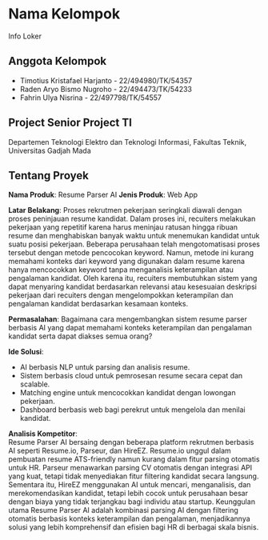 # Nama Kelompok
Info Loker  

## Anggota Kelompok  
- Timotius Kristafael Harjanto - 22/494980/TK/54357
- Raden Aryo Bismo Nugroho - 22/494473/TK/54233
- Fahrin Ulya Nisrina - 22/497798/TK/54557

## Project Senior Project TI  
Departemen Teknologi Elektro dan Teknologi Informasi, Fakultas Teknik, Universitas Gadjah Mada  

## Tentang Proyek  
**Nama Produk**: Resume Parser AI
**Jenis Produk**: Web App

**Latar Belakang**: 
Proses rekrutmen pekerjaan seringkali diawali dengan proses peninjauan resume kandidat. Dalam proses ini, recuiters melakukan pekerjaan yang repetitif karena harus meninjau ratusan hingga ribuan resume dan menghabiskan banyak waktu untuk menemukan kandidat untuk suatu posisi pekerjaan. Beberapa perusahaan telah mengotomatisasi proses tersebut dengan metode pencocokan keyword. Namun, metode ini kurang memahami konteks dari keyword yang digunakan dalam resume karena hanya mencocokkan keyword tanpa menganalisis keterampilan atau pengalaman kandidat. Oleh karena itu, recuiters membutuhkan sistem yang dapat menyaring kandidat berdasarkan relevansi atau kesesuaian deskripsi pekerjaan dari recuiters dengan mengelompokkan keterampilan dan pengalaman kandidat berdasarkan kesamaan konteks.

**Permasalahan**: 
Bagaimana cara mengembangkan sistem resume parser berbasis AI yang dapat memahami konteks keterampilan dan pengalaman kandidat serta dapat diakses semua orang?

**Ide Solusi**:  
- AI berbasis NLP untuk parsing dan analisis resume.
- Sistem berbasis cloud untuk pemrosesan resume secara cepat dan scalable.
- Matching engine untuk mencocokkan kandidat dengan lowongan pekerjaan.
- Dashboard berbasis web bagi perekrut untuk mengelola dan menilai kandidat.

**Analisis Kompetitor**:  
Resume Parser AI bersaing dengan beberapa platform rekrutmen berbasis AI seperti Resume.io, Parseur, dan HireEZ. Resume.io unggul dalam pembuatan resume ATS-friendly namun kurang dalam fitur parsing otomatis untuk HR. Parseur menawarkan parsing CV otomatis dengan integrasi API yang kuat, tetapi tidak menyediakan fitur filtering kandidat secara langsung. Sementara itu, HireEZ menggunakan AI untuk mencari, menganalisis, dan merekomendasikan kandidat, tetapi lebih cocok untuk perusahaan besar dengan biaya yang tidak terjangkau bagi individu atau startup. Keunggulan utama Resume Parser AI adalah kombinasi parsing AI dengan filtering otomatis berbasis konteks keterampilan dan pengalaman, menjadikannya solusi yang lebih komprehensif dan efisien bagi HR di berbagai skala bisnis.

